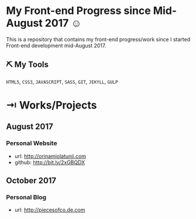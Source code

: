 # My Front-end Progress since Mid-August 2017 &#9786;

This is a repository that contains my front-end progress/work since I started Front-end development mid-August 2017. 

## &#9935; My Tools

`HTML5`, `CSS3`, `JAVASCRIPT`, `SASS`, `GIT`, `JEKYLL`, `GULP`

# &#8677; Works/Projects
##  August 2017
### Personal Website
  - url: http://orinamiolatunji.com 
  - github: http://bit.ly/2xGBQDX

##  October 2017
### Personal Blog
  - url: http://piecesofco.de.com 


